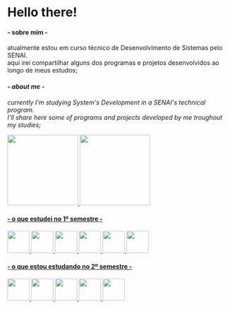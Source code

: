# Hello there!

<h4>- sobre mim -</h4>
atualmente estou em curso técnico de Desenvolvimento de Sistemas pelo SENAI.<br>
aqui irei compartilhar alguns dos programas e projetos desenvolvidos ao longo
de meus estudos;

<i><h4>- about me - </h4>
currently I'm studying System's Development in a SENAI's technical program.<br>
I'll share here some of programs and projects developed by me troughout my studies;</i>



<div>
<a href="https://github.com/o-Drive">
<img height="160em" src="https://github-readme-stats.vercel.app/api?username=o-Drive&amp;show_icons=true&amp;theme=gotham&amp;include_all_commits=true&amp;count_private=true">
<img height="160em" src="https://github-readme-stats.vercel.app/api/top-langs/?username=o-Drive&amp;layout=compact&amp;langs_count=7&amp;theme=gotham">
</div>
  
<h4>- o que estudei no 1º semestre -</h4>
<div>
<img src="https://cdn.jsdelivr.net/gh/devicons/devicon/icons/python/python-original-wordmark.svg" height=50px width=50px/>
<img src="https://cdn.jsdelivr.net/gh/devicons/devicon/icons/html5/html5-plain-wordmark.svg" height=50px width=50px/>
<img src="https://cdn.jsdelivr.net/gh/devicons/devicon/icons/css3/css3-plain-wordmark.svg" height=50px width=50px/>
<img src="https://cdn.jsdelivr.net/gh/devicons/devicon/icons/bootstrap/bootstrap-plain.svg" height=50px width=50px/>   
<img src="https://cdn.jsdelivr.net/gh/devicons/devicon/icons/figma/figma-original.svg" height=50px width=50px/>
<img src="https://cdn.jsdelivr.net/gh/devicons/devicon/icons/sqlite/sqlite-original.svg" height=50px width=50px/>
  </div>

<h4>- o que estou estudando no 2º semestre -</h4>
<div>
<img src="https://cdn.jsdelivr.net/gh/devicons/devicon/icons/java/java-original.svg" height=50px width=50px/>
<img src="https://cdn.jsdelivr.net/gh/devicons/devicon/icons/javascript/javascript-plain.svg" height=50px width=50px/>
<img src="https://cdn.jsdelivr.net/gh/devicons/devicon/icons/git/git-original.svg" height=50px width=50px/>
<img src="https://cdn.jsdelivr.net/gh/devicons/devicon/icons/react/react-original.svg" height=50px width=50px/>
<img src="https://cdn.jsdelivr.net/gh/devicons/devicon/icons/mysql/mysql-original.svg" height=50px width=50px/>
          
          
  </div>

